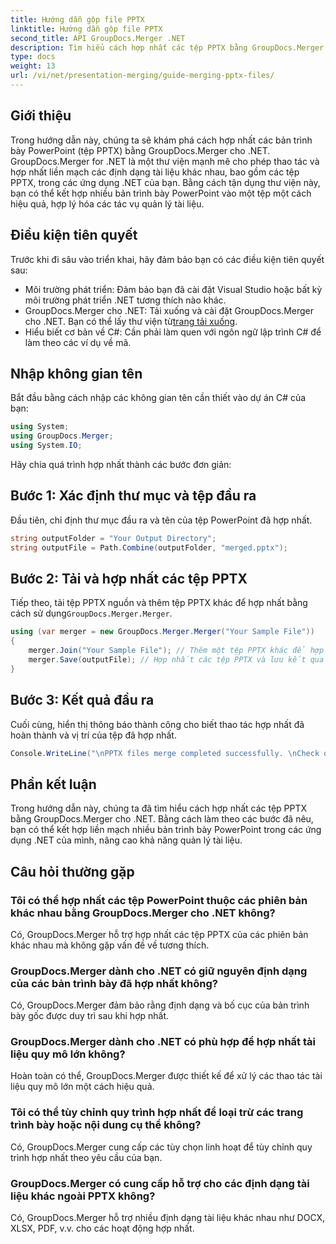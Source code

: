 ```yaml
---
title: Hướng dẫn gộp file PPTX
linktitle: Hướng dẫn gộp file PPTX
second_title: API GroupDocs.Merger .NET
description: Tìm hiểu cách hợp nhất các tệp PPTX bằng GroupDocs.Merger cho .NET. Hợp lý hóa việc quản lý tài liệu với thư viện .NET mạnh mẽ này.
type: docs
weight: 13
url: /vi/net/presentation-merging/guide-merging-pptx-files/
---
```

## Giới thiệu
Trong hướng dẫn này, chúng ta sẽ khám phá cách hợp nhất các bản trình bày PowerPoint (tệp PPTX) bằng GroupDocs.Merger cho .NET. GroupDocs.Merger for .NET là một thư viện mạnh mẽ cho phép thao tác và hợp nhất liền mạch các định dạng tài liệu khác nhau, bao gồm các tệp PPTX, trong các ứng dụng .NET của bạn. Bằng cách tận dụng thư viện này, bạn có thể kết hợp nhiều bản trình bày PowerPoint vào một tệp một cách hiệu quả, hợp lý hóa các tác vụ quản lý tài liệu.
## Điều kiện tiên quyết
Trước khi đi sâu vào triển khai, hãy đảm bảo bạn có các điều kiện tiên quyết sau:
- Môi trường phát triển: Đảm bảo bạn đã cài đặt Visual Studio hoặc bất kỳ môi trường phát triển .NET tương thích nào khác.
- GroupDocs.Merger cho .NET: Tải xuống và cài đặt GroupDocs.Merger cho .NET. Bạn có thể lấy thư viện từ[trang tải xuống](https://releases.groupdocs.com/merger/net/).
- Hiểu biết cơ bản về C#: Cần phải làm quen với ngôn ngữ lập trình C# để làm theo các ví dụ về mã.

## Nhập không gian tên
Bắt đầu bằng cách nhập các không gian tên cần thiết vào dự án C# của bạn:
```csharp
using System; 
using GroupDocs.Merger;
using System.IO;
```

Hãy chia quá trình hợp nhất thành các bước đơn giản:
## Bước 1: Xác định thư mục và tệp đầu ra
Đầu tiên, chỉ định thư mục đầu ra và tên của tệp PowerPoint đã hợp nhất.
```csharp
string outputFolder = "Your Output Directory";
string outputFile = Path.Combine(outputFolder, "merged.pptx");
```
## Bước 2: Tải và hợp nhất các tệp PPTX
 Tiếp theo, tải tệp PPTX nguồn và thêm tệp PPTX khác để hợp nhất bằng cách sử dụng`GroupDocs.Merger.Merger`.
```csharp
using (var merger = new GroupDocs.Merger.Merger("Your Sample File"))
{
    merger.Join("Your Sample File"); // Thêm một tệp PPTX khác để hợp nhất
    merger.Save(outputFile); // Hợp nhất các tệp PPTX và lưu kết quả
}
```
## Bước 3: Kết quả đầu ra
Cuối cùng, hiển thị thông báo thành công cho biết thao tác hợp nhất đã hoàn thành và vị trí của tệp đã hợp nhất.
```csharp
Console.WriteLine("\nPPTX files merge completed successfully. \nCheck output in {0}", outputFolder);
```

## Phần kết luận
Trong hướng dẫn này, chúng ta đã tìm hiểu cách hợp nhất các tệp PPTX bằng GroupDocs.Merger cho .NET. Bằng cách làm theo các bước đã nêu, bạn có thể kết hợp liền mạch nhiều bản trình bày PowerPoint trong các ứng dụng .NET của mình, nâng cao khả năng quản lý tài liệu.

## Câu hỏi thường gặp
### Tôi có thể hợp nhất các tệp PowerPoint thuộc các phiên bản khác nhau bằng GroupDocs.Merger cho .NET không?
Có, GroupDocs.Merger hỗ trợ hợp nhất các tệp PPTX của các phiên bản khác nhau mà không gặp vấn đề về tương thích.
### GroupDocs.Merger dành cho .NET có giữ nguyên định dạng của các bản trình bày đã hợp nhất không?
Có, GroupDocs.Merger đảm bảo rằng định dạng và bố cục của bản trình bày gốc được duy trì sau khi hợp nhất.
### GroupDocs.Merger dành cho .NET có phù hợp để hợp nhất tài liệu quy mô lớn không?
Hoàn toàn có thể, GroupDocs.Merger được thiết kế để xử lý các thao tác tài liệu quy mô lớn một cách hiệu quả.
### Tôi có thể tùy chỉnh quy trình hợp nhất để loại trừ các trang trình bày hoặc nội dung cụ thể không?
Có, GroupDocs.Merger cung cấp các tùy chọn linh hoạt để tùy chỉnh quy trình hợp nhất theo yêu cầu của bạn.
### GroupDocs.Merger có cung cấp hỗ trợ cho các định dạng tài liệu khác ngoài PPTX không?
Có, GroupDocs.Merger hỗ trợ nhiều định dạng tài liệu khác nhau như DOCX, XLSX, PDF, v.v. cho các hoạt động hợp nhất.